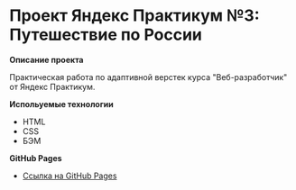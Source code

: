 # Проект Яндекс Практикум №3: Путешествие по России

**Описание проекта**

Практическая работа по адаптивной верстек курса "Веб-разработчик" от Яндекс Практикум.

**Испольуемые технологии**

- HTML
- CSS
- БЭМ

**GitHub Pages** 
- [Ссылка на GitHub Pages](https://lulia24.github.io/russian-travel/)


